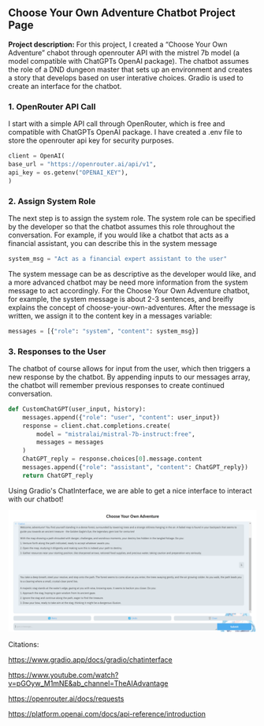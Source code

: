## Choose Your Own Adventure Chatbot Project Page

**Project description:**
For this project, I created a “Choose Your Own Adventure” chabot through openrouter API with the mistrel 7b model (a model compatible with ChatGPTs OpenAI package). The chatbot assumes the role of a DND dungeon master that sets up an environment and creates a story that develops based on user interative choices. Gradio is used to create an interface for the chatbot.

### 1. OpenRouter API Call

I start with a simple API call through OpenRouter, which is free and compatible with ChatGPTs OpenAI package. I have created a .env file to store the openrouter api key for security purposes.

```python
client = OpenAI(
base_url = "https://openrouter.ai/api/v1",
api_key = os.getenv("OPENAI_KEY"),
)
```

### 2. Assign System Role

The next step is to assign the system role. The system role can be specified by the developer so that the chatbot assumes this role throughout the conversation. For example, if you would like a chatbot that acts as a financial assistant, you can describe this in the system message

```python
system_msg = "Act as a financial expert assistant to the user"
```

The system message can be as descriptive as the developer would like, and a more advanced chatbot may be need more information from the system message to act accordingly. For the Choose Your Own Adventure chatbot, for example, the system message is about 2-3 sentences, and breifly explains the concept of choose-your-own-adventures. After the message is written, we assign it to the content key in a messages variable:

```python
messages = [{"role": "system", "content": system_msg}]
```

### 3. Responses to the User

The chatbot of course allows for input from the user, which then triggers a new response  by the chatbot. By appending inputs to our messages array, the chatbot will remember previous responses to create continued conversation. 

```python
def CustomChatGPT(user_input, history):
    messages.append({"role": "user", "content": user_input})
    response = client.chat.completions.create(
        model = "mistralai/mistral-7b-instruct:free",
        messages = messages
    )
    ChatGPT_reply = response.choices[0].message.content
    messages.append({"role": "assistant", "content": ChatGPT_reply})
    return ChatGPT_reply
```

Using Gradio's ChatInterface, we are able to get a nice interface to interact with our chatbot!

<img src="images/cyoa_chatsc.png?raw=true"/>

Citations:

https://www.gradio.app/docs/gradio/chatinterface

https://www.youtube.com/watch?v=pGOyw_M1mNE&ab_channel=TheAIAdvantage

https://openrouter.ai/docs/requests

https://platform.openai.com/docs/api-reference/introduction

